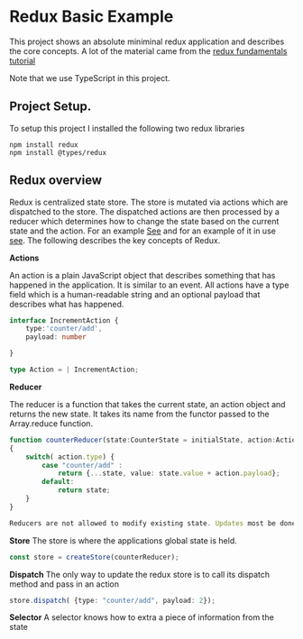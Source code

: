 # Redux Basic Example
This project shows an absolute miniminal redux application and describes the core concepts. A lot of the material came from the [redux fundamentals tutorial](https://redux.js.org/tutorials/fundamentals/part-1-overview)

Note that we use TypeScript in this project.

## Project Setup. 

To setup this project I installed the following two redux libraries 

```
npm install redux
npm install @types/redux
```

## Redux overview

Redux is centralized state store. The store is mutated via actions which are dispatched to the store. The dispatched actions are then processed by a reducer which determines how to change the state based on the current state and the action. For an example [See](./src/BasicExample.ts) and for an example of it in use [see](./src/tests/BasicExample.test.ts). The following describes the key concepts of Redux.

**Actions**

An action is a plain JavaScript object that describes something that has happened in the application. It is similar to an event. All actions have a type field which is a human-readable string and an optional payload that describes what has happened. 

```ts
interface IncrementAction {
    type:'counter/add',
    payload: number

}

type Action = | IncrementAction;
```

**Reducer**

The reducer is a function that takes the current state, an action object and returns the new state. It takes its name from the functor passed to the Array.reduce function.

```ts
function counterReducer(state:CounterState = initialState, action:Action)
{
    switch( action.type) {
        case "counter/add" :
            return {...state, value: state.value + action.payload};
        default:
            return state;
    }
}

Reducers are not allowed to modify existing state. Updates most be done by copying existing state and making changes to the copies. Also reducers must not do any asynchronous logic or cause side effects. 

```

**Store**
The store is where the applications global state is held. 

```ts
const store = createStore(counterReducer);
```

**Dispatch**
The only way to update the redux store is to call its dispatch method and pass in an action
```ts
store.dispatch( {type: "counter/add", payload: 2});
```

**Selector**
A selector knows how to extra a piece of information from the state